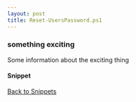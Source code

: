 ```yaml
---
layout: post
title: Reset-UsersPassword.ps1
---
```


### something exciting

Some information about the exciting thing

#### Snippet

<script src="https://gist-it.appspot.com/github.com/BanterBoy/scripts-blog/blob/master/PowerShell/tools/Reset-UsersPassword.ps1"></script>

<a href="/menu/_pages/snippets.html">Back to Snippets</a>
